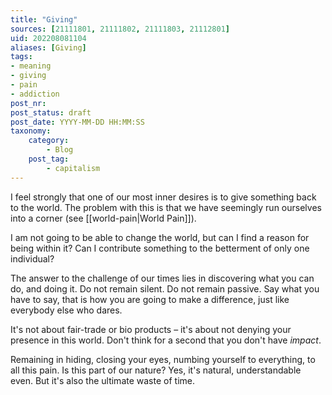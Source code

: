 ```yaml
---
title: "Giving"
sources: [21111801, 21111802, 21111803, 21112801]
uid: 202208081104
aliases: [Giving]
tags: 
- meaning
- giving
- pain
- addiction 
post_nr:
post_status: draft
post_date: YYYY-MM-DD HH:MM:SS
taxonomy:
    category:
        - Blog
    post_tag:
        - capitalism
---
```


I feel strongly that one of our most inner desires is to give something back to the world. The problem with this is that we have seemingly run ourselves into a corner (see [[world-pain|World Pain]]).

I am not going to be able to change the world, but can I find a reason for being within it? Can I contribute something to the betterment of only one individual? 

The answer to the challenge of our times lies in discovering what you can do, and doing it. Do not remain silent. Do not remain passive. Say what you have to say, that is how you are going to make a difference, just like everybody else who dares.

It's not about fair-trade or bio products – it's about not denying your presence in this world. Don't think for a second that you don't have *impact*.

Remaining in hiding, closing your eyes, numbing yourself to everything, to all this pain. Is this part of our nature? Yes, it's natural, understandable even. But it's also the ultimate waste of time.


